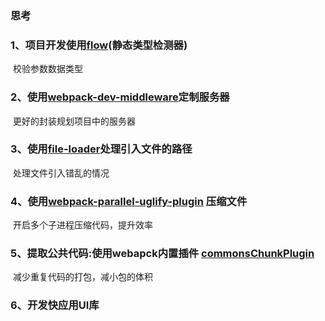 ### 思考



### 1、项目开发使用[flow](https://flow.org/)(静态类型检测器)

​	校验参数数据类型

### 2、使用[webpack-dev-middleware](https://github.com/webpack/webpack-dev-middleware)定制服务器

​	更好的封装规划项目中的服务器	

### 3、使用[file-loader](https://www.npmjs.com/package/file-loader)处理引入文件的路径

​	处理文件引入错乱的情况

### 4、使用[webpack-parallel-uglify-plugin](https://www.npmjs.com/package/webpack-parallel-uglify-plugin) 压缩文件

​	开启多个子进程压缩代码，提升效率

### 5、提取公共代码:使用webapck内置插件 [commonsChunkPlugin](https://webpack.docschina.org/plugins/commons-chunk-plugin/#%E9%85%8D%E7%BD%AE)

​	减少重复代码的打包，减小包的体积

### 6、开发快应用UI库

